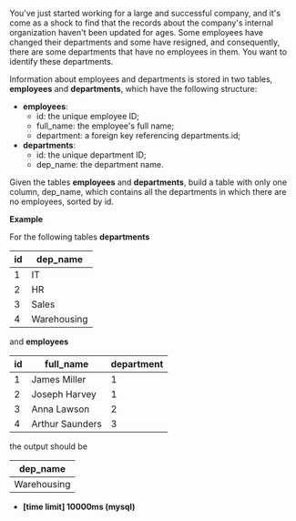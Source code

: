 You've just started working for a large and successful company, and it's come as a shock to find that the records about the company's internal organization haven't been updated for ages. Some employees have changed their departments and some have resigned, and consequently, there are some departments that have no employees in them. You want to identify these departments.

Information about employees and departments is stored in two tables, __employees__ and __departments__, which have the following structure:

* __employees__:
  + id: the unique employee ID;
  + full_name: the employee's full name;
  + department: a foreign key referencing departments.id;
* __departments__:
  + id: the unique department ID;
  + dep_name: the department name.
  
Given the tables __employees__ and __departments__, build a table with only one column, dep_name, which contains all the departments in which there are no employees, sorted by id.

__Example__

For the following tables __departments__

|id|	dep_name|
|---|---|
|1|	IT|
|2|	HR|
|3|	Sales|
|4|	Warehousing|

and __employees__

|id|	full_name|	department|
|---|---|---|
|1|	James Miller	|1|
|2|	Joseph Harvey	|1|
|3|	Anna Lawson	|2|
|4|	Arthur Saunders	|3|

the output should be

|dep_name|
|---|
|Warehousing|

* __[time limit] 10000ms (mysql)__
